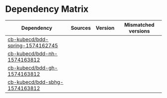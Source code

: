 # Dependency Matrix

Dependency | Sources | Version | Mismatched versions
---------- | ------- | ------- | -------------------
[cb-kubecd/bdd-spring-1574162745](https://github.com/cb-kubecd/bdd-spring-1574162745.git) |  | []() | 
[cb-kubecd/bdd-nh-1574163812](https://github.com/cb-kubecd/bdd-nh-1574163812.git) |  | []() | 
[cb-kubecd/bdd-gh-1574163812](https://github.com/cb-kubecd/bdd-gh-1574163812.git) |  | []() | 
[cb-kubecd/bdd-sbhg-1574163812](https://github.com/cb-kubecd/bdd-sbhg-1574163812.git) |  | []() | 

